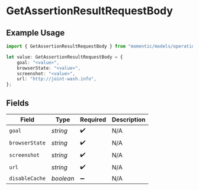 # GetAssertionResultRequestBody

## Example Usage

```typescript
import { GetAssertionResultRequestBody } from "momentic/models/operations";

let value: GetAssertionResultRequestBody = {
    goal: "<value>",
    browserState: "<value>",
    screenshot: "<value>",
    url: "http://joint-wash.info",
};
```

## Fields

| Field              | Type               | Required           | Description        |
| ------------------ | ------------------ | ------------------ | ------------------ |
| `goal`             | *string*           | :heavy_check_mark: | N/A                |
| `browserState`     | *string*           | :heavy_check_mark: | N/A                |
| `screenshot`       | *string*           | :heavy_check_mark: | N/A                |
| `url`              | *string*           | :heavy_check_mark: | N/A                |
| `disableCache`     | *boolean*          | :heavy_minus_sign: | N/A                |